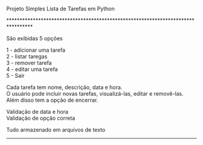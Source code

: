 Projeto Simples Lista de Tarefas em Python <p>

*********************************************************************************<p>
São exibidas 5 opções <p>

1 - adicionar uma tarefa </br>
2 - listar taregas </br>
3 - remover tarefa </br>
4 - editar uma tarefa </br>
5 - Sair <p>

Cada tarefa tem nome, descrição, data e hora. </br>
O usuário pode incluir novas tarefas, visualizá-las, editar e removê-las.</br>
Além disso tem a opção de encerrar.<p>

Validação de data e hora </br>
Validação de opção correta<p>

Tudo armazenado em arquivos de texto </br>
*********************************************************************************
